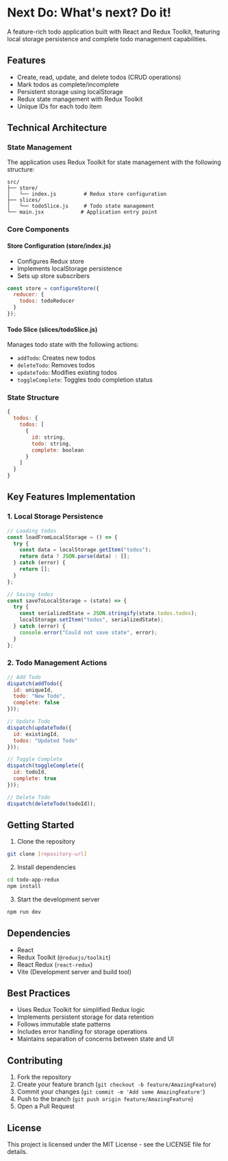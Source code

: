 # Next Do: What's next? Do it! 

A feature-rich todo application built with React and Redux Toolkit, featuring local storage persistence and complete todo management capabilities.

## Features

- Create, read, update, and delete todos (CRUD operations)
- Mark todos as complete/incomplete
- Persistent storage using localStorage
- Redux state management with Redux Toolkit
- Unique IDs for each todo item

## Technical Architecture

### State Management

The application uses Redux Toolkit for state management with the following structure:

```
src/
├── store/
│   └── index.js         # Redux store configuration
├── slices/
│   └── todoSlice.js     # Todo state management
└── main.jsx            # Application entry point
```

### Core Components

#### Store Configuration (store/index.js)
- Configures Redux store
- Implements localStorage persistence
- Sets up store subscribers

```javascript
const store = configureStore({
  reducer: {
    todos: todoReducer
  }
});
```

#### Todo Slice (slices/todoSlice.js)
Manages todo state with the following actions:
- `addTodo`: Creates new todos
- `deleteTodo`: Removes todos
- `updateTodo`: Modifies existing todos
- `toggleComplete`: Toggles todo completion status

### State Structure

```javascript
{
  todos: {
    todos: [
      {
        id: string,
        todo: string,
        complete: boolean
      }
    ]
  }
}
```

## Key Features Implementation

### 1. Local Storage Persistence

```javascript
// Loading todos
const loadFromLocalStorage = () => {
  try {
    const data = localStorage.getItem("todos");
    return data ? JSON.parse(data) : [];
  } catch (error) {
    return [];
  }
};

// Saving todos
const saveToLocalStorage = (state) => {
  try {
    const serializedState = JSON.stringify(state.todos.todos);
    localStorage.setItem("todos", serializedState);
  } catch (error) {
    console.error("Could not save state", error);
  }
};
```

### 2. Todo Management Actions

```javascript
// Add Todo
dispatch(addTodo({
  id: uniqueId,
  todo: "New Todo",
  complete: false
}));

// Update Todo
dispatch(updateTodo({
  id: existingId,
  todos: "Updated Todo"
}));

// Toggle Complete
dispatch(toggleComplete({
  id: todoId,
  complete: true
}));

// Delete Todo
dispatch(deleteTodo(todoId));
```

## Getting Started

1. Clone the repository
```bash
git clone [repository-url]
```

2. Install dependencies
```bash
cd todo-app-redux
npm install
```

3. Start the development server
```bash
npm run dev
```

## Dependencies

- React
- Redux Toolkit (`@reduxjs/toolkit`)
- React Redux (`react-redux`)
- Vite (Development server and build tool)

## Best Practices

- Uses Redux Toolkit for simplified Redux logic
- Implements persistent storage for data retention
- Follows immutable state patterns
- Includes error handling for storage operations
- Maintains separation of concerns between state and UI

## Contributing

1. Fork the repository
2. Create your feature branch (`git checkout -b feature/AmazingFeature`)
3. Commit your changes (`git commit -m 'Add some AmazingFeature'`)
4. Push to the branch (`git push origin feature/AmazingFeature`)
5. Open a Pull Request

## License

This project is licensed under the MIT License - see the LICENSE file for details.